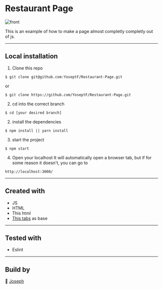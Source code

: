 # Restaurant Page
![front](https://i.imgur.com/LqlpCmR.png)

This is an example of how to make a page almost completly completly out of js.

---

## Local installation

1. Clone this repo
```
$ git clone git@github.com:YoseptF/Restaurant-Page.git
``` 
or
```
$ git clone https://github.com/YoseptF/Restaurant-Page.git
``` 
2. cd into the correct branch
```
$ cd [your desired branch]
``` 
2. install the dependencies
```
$ npm install || yarn install
```
3. start the project
```
$ npm start
```

4. Open your localhost
It will automatically open a browser tab, but if for some reason it doesn't, you can go to
```
http://localhost:3000/
``` 

---

## Created with

- JS
- HTML
- This html
- [This tabs](https://codepen.io/tutsplus/pen/VLeXqy) as base

---

## Tested with

- Eslint

---

## Build by 

👤 [Joseph](https://github.com/YoseptF)

